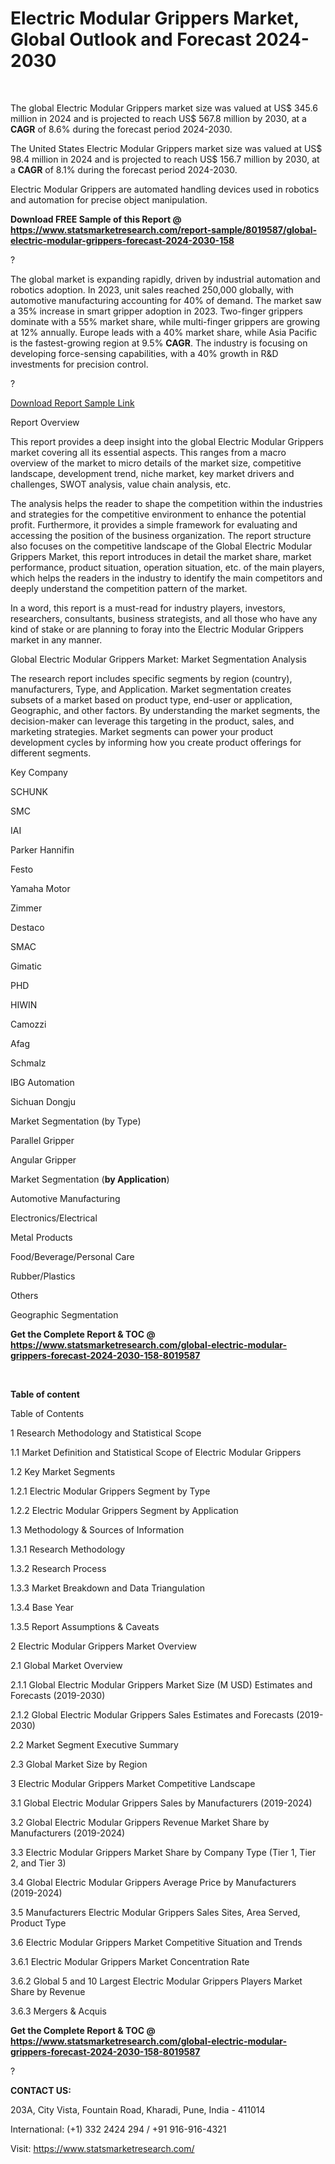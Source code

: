 <h1>Electric Modular Grippers Market, Global Outlook and Forecast 2024-2030</h1><br/><p>The global Electric Modular Grippers market size was valued at US$ 345.6 million in 2024 and is projected to reach US$ 567.8 million by 2030, at a <strong>CAGR</strong> of 8.6% during the forecast period 2024-2030.</p>
 
 
 
 <p>The United States Electric Modular Grippers market size was valued at US$ 98.4 million in 2024 and is projected to reach US$ 156.7 million by 2030, at a <strong>CAGR</strong> of 8.1% during the forecast period 2024-2030.</p>
 
 
 
 <p>Electric Modular Grippers are automated handling devices used in robotics and automation for precise object manipulation.</p>
 
 
 
 <div><b>Download FREE Sample of this Report @ <a href="https://www.statsmarketresearch.com/download-free-sample/8019587/global-electric-modular-grippers-forecast-2024-2030-158">https://www.statsmarketresearch.com/report-sample/8019587/global-electric-modular-grippers-forecast-2024-2030-158</a></b></div>
 
 
 
 <p>? </p>
 
 
 
 <p>The global market is expanding rapidly, driven by industrial automation and robotics adoption. In 2023, unit sales reached 250,000 globally, with automotive manufacturing accounting for 40% of demand. The market saw a 35% increase in smart gripper adoption in 2023. Two-finger grippers dominate with a 55% market share, while multi-finger grippers are growing at 12% annually. Europe leads with a 40% market share, while Asia Pacific is the fastest-growing region at 9.5% <strong>CAGR</strong>. The industry is focusing on developing force-sensing capabilities, with a 40% growth in R&D investments for precision control.</p>
 
 
 
 <p>? </p>
 
 
 
 <p><a href="https://www.statsmarketresearch.com/download-free-sample/8019587/global-electric-modular-grippers-forecast-2024-2030-158">Download Report Sample Link</a></p>
 
 
 
 <p>Report Overview</p>
 
 
 
 <p>This report provides a deep insight into the global Electric Modular Grippers market covering all its essential aspects. This ranges from a macro overview of the market to micro details of the market size, competitive landscape, development trend, niche market, key market drivers and challenges, SWOT analysis, value chain analysis, etc.</p>
 
 
 
 <p>The analysis helps the reader to shape the competition within the industries and strategies for the competitive environment to enhance the potential profit. Furthermore, it provides a simple framework for evaluating and accessing the position of the business organization. The report structure also focuses on the competitive landscape of the Global Electric Modular Grippers Market, this report introduces in detail the market share, market performance, product situation, operation situation, etc. of the main players, which helps the readers in the industry to identify the main competitors and deeply understand the competition pattern of the market.</p>
 
 
 
 <p>In a word, this report is a must-read for industry players, investors, researchers, consultants, business strategists, and all those who have any kind of stake or are planning to foray into the Electric Modular Grippers market in any manner.</p>
 
 
 
 <p>Global Electric Modular Grippers Market: Market Segmentation Analysis</p>
 
 
 
 <p>The research report includes specific segments by region (country), manufacturers, Type, and Application. Market segmentation creates subsets of a market based on product type, end-user or application, Geographic, and other factors. By understanding the market segments, the decision-maker can leverage this targeting in the product, sales, and marketing strategies. Market segments can power your product development cycles by informing how you create product offerings for different segments.</p>
 
 
 
 <p>Key Company</p>
 
 
 
 <p>SCHUNK</p>
 
 
 
 <p>SMC</p>
 
 
 
 <p>IAI</p>
 
 
 
 <p>Parker Hannifin</p>
 
 
 
 <p>Festo</p>
 
 
 
 <p>Yamaha Motor</p>
 
 
 
 <p>Zimmer</p>
 
 
 
 <p>Destaco</p>
 
 
 
 <p>SMAC</p>
 
 
 
 <p>Gimatic</p>
 
 
 
 <p>PHD</p>
 
 
 
 <p>HIWIN</p>
 
 
 
 <p>Camozzi</p>
 
 
 
 <p>Afag</p>
 
 
 
 <p>Schmalz</p>
 
 
 
 <p>IBG Automation</p>
 
 
 
 <p>Sichuan Dongju</p>
 
 
 
 <p>Market Segmentation (by Type)</p>
 
 
 
 <p>Parallel Gripper</p>
 
 
 
 <p>Angular Gripper</p>
 
 
 
 <p>Market Segmentation (<strong>by Application</strong>)</p>
 
 
 
 <p>Automotive Manufacturing</p>
 
 
 
 <p>Electronics/Electrical</p>
 
 
 
 <p>Metal Products</p>
 
 
 
 <p>Food/Beverage/Personal Care</p>
 
 
 
 <p>Rubber/Plastics</p>
 
 
 
 <p>Others</p>
 
 
 
 <p>Geographic Segmentation</p>
 
 
 
 <div><b>Get the Complete Report & TOC @ <a href="https://www.statsmarketresearch.com/global-electric-modular-grippers-forecast-2024-2030-158-8019587">https://www.statsmarketresearch.com/global-electric-modular-grippers-forecast-2024-2030-158-8019587</a></b></div>
 
 
 
 <p><br />
 
 <b>Table of content</b></p>
 
 
 
 <p>Table of Contents<br />
 
 1 Research Methodology and Statistical Scope<br />
 
 1.1 Market Definition and Statistical Scope of Electric Modular Grippers<br />
 
 1.2 Key Market Segments<br />
 
 1.2.1 Electric Modular Grippers Segment by Type<br />
 
 1.2.2 Electric Modular Grippers Segment by Application<br />
 
 1.3 Methodology & Sources of Information<br />
 
 1.3.1 Research Methodology<br />
 
 1.3.2 Research Process<br />
 
 1.3.3 Market Breakdown and Data Triangulation<br />
 
 1.3.4 Base Year<br />
 
 1.3.5 Report Assumptions & Caveats<br />
 
 2 Electric Modular Grippers Market Overview<br />
 
 2.1 Global Market Overview<br />
 
 2.1.1 Global Electric Modular Grippers Market Size (M USD) Estimates and Forecasts (2019-2030)<br />
 
 2.1.2 Global Electric Modular Grippers Sales Estimates and Forecasts (2019-2030)<br />
 
 2.2 Market Segment Executive Summary<br />
 
 2.3 Global Market Size by Region<br />
 
 3 Electric Modular Grippers Market Competitive Landscape<br />
 
 3.1 Global Electric Modular Grippers Sales by Manufacturers (2019-2024)<br />
 
 3.2 Global Electric Modular Grippers Revenue Market Share by Manufacturers (2019-2024)<br />
 
 3.3 Electric Modular Grippers Market Share by Company Type (Tier 1, Tier 2, and Tier 3)<br />
 
 3.4 Global Electric Modular Grippers Average Price by Manufacturers (2019-2024)<br />
 
 3.5 Manufacturers Electric Modular Grippers Sales Sites, Area Served, Product Type<br />
 
 3.6 Electric Modular Grippers Market Competitive Situation and Trends<br />
 
 3.6.1 Electric Modular Grippers Market Concentration Rate<br />
 
 3.6.2 Global 5 and 10 Largest Electric Modular Grippers Players Market Share by Revenue<br />
 
 3.6.3 Mergers & Acquis</p>
 
 
 
 <div><b>Get the Complete Report & TOC @ <a href="https://www.statsmarketresearch.com/global-electric-modular-grippers-forecast-2024-2030-158-8019587">https://www.statsmarketresearch.com/global-electric-modular-grippers-forecast-2024-2030-158-8019587</a></b></div>
 
 
 
 <p>? </p>
 
 
 
 <p><b>CONTACT US:</b><br />
 
 203A, City Vista, Fountain Road, Kharadi, Pune, India - 411014<br />
 
 International: (+1) 332 2424 294 / +91 916-916-4321<br />
 
 Visit: <a href="https://www.statsmarketresearch.com/">https://www.statsmarketresearch.com/</a></p>